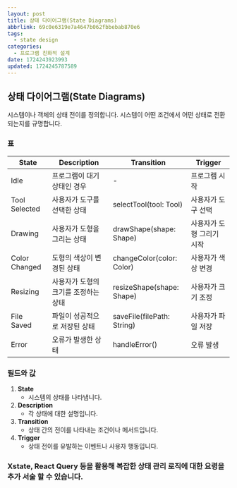 ```yaml
---
layout: post
title: 상태 다이어그램(State Diagrams)
abbrlink: 69c0e6319e7a4647b062fbbebab870e6
tags:
  - state design
categories:
  - 프로그램 친화적 설계
date: 1724243923993
updated: 1724245787589
---
```


## 상태 다이어그램(State Diagrams)

시스템이나 객체의 상태 전이를 정의합니다. 시스템이 어떤 조건에서 어떤 상태로 전환되는지를 규명합니다.

### 표

| State         | Description          | Transition                 | Trigger        |
| ------------- | -------------------- | -------------------------- | -------------- |
| Idle          | 프로그램이 대기 상태인 경우      | -                          | 프로그램 시작        |
| Tool Selected | 사용자가 도구를 선택한 상태      | selectTool(tool: Tool)     | 사용자가 도구 선택     |
| Drawing       | 사용자가 도형을 그리는 상태      | drawShape(shape: Shape)    | 사용자가 도형 그리기 시작 |
| Color Changed | 도형의 색상이 변경된 상태       | changeColor(color: Color)  | 사용자가 색상 변경     |
| Resizing      | 사용자가 도형의 크기를 조정하는 상태 | resizeShape(shape: Shape)  | 사용자가 크기 조정     |
| File Saved    | 파일이 성공적으로 저장된 상태     | saveFile(filePath: String) | 사용자가 파일 저장     |
| Error         | 오류가 발생한 상태           | handleError()              | 오류 발생          |

### 필드와 값

1. **State**
   - 시스템의 상태를 나타냅니다.
2. **Description**
   - 각 상태에 대한 설명입니다.
3. **Transition**
   - 상태 간의 전이를 나타내는 조건이나 메서드입니다.
4. **Trigger**
   - 상태 전이를 유발하는 이벤트나 사용자 행동입니다.

### Xstate, React Query 등을 활용해 복잡한 상태 관리 로직에 대한 요령을 추가 서술 할 수 있습니다.
